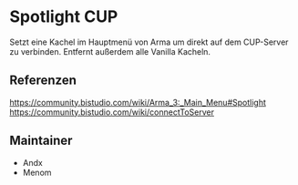 # Spotlight CUP

Setzt eine Kachel im Hauptmenü von Arma um direkt auf dem CUP-Server zu verbinden. Entfernt außerdem alle Vanilla Kacheln.

## Referenzen

<https://community.bistudio.com/wiki/Arma_3:_Main_Menu#Spotlight>
<https://community.bistudio.com/wiki/connectToServer>

## Maintainer

- Andx
- Menom
